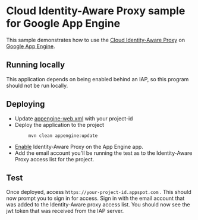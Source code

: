 # Cloud Identity-Aware Proxy sample for Google App Engine

This sample demonstrates how to use the [Cloud Identity-Aware Proxy][iap-docs] on [Google App
Engine][ae-docs].

[iap-docs]: https://cloud.google.com/iap/docs/
[ae-docs]: https://cloud.google.com/appengine/docs/java/

## Running locally

This application depends on being enabled behind an IAP, so this program should not be run locally.

## Deploying

- Update [appengine-web.xml](src/main/test/app/src/main/webapp/WEB-INF/appengine-web.xml) with your project-id
- Deploy the application to the project
  ```
       mvn clean appengine:update
    ```
- [Enable](https://cloud.google.com/iap/docs/app-engine-quickstart) Identity-Aware Proxy on the App Engine app.
- Add the email account you'll be running the test as to the Identity-Aware Proxy access list for the project.

## Test

Once deployed, access `https://your-project-id.appspot.com` . This should now prompt you to sign in for access.
Sign in with the email account that was added to the Identity-Aware proxy access list.
You should now see the jwt token that was received from the IAP server.
